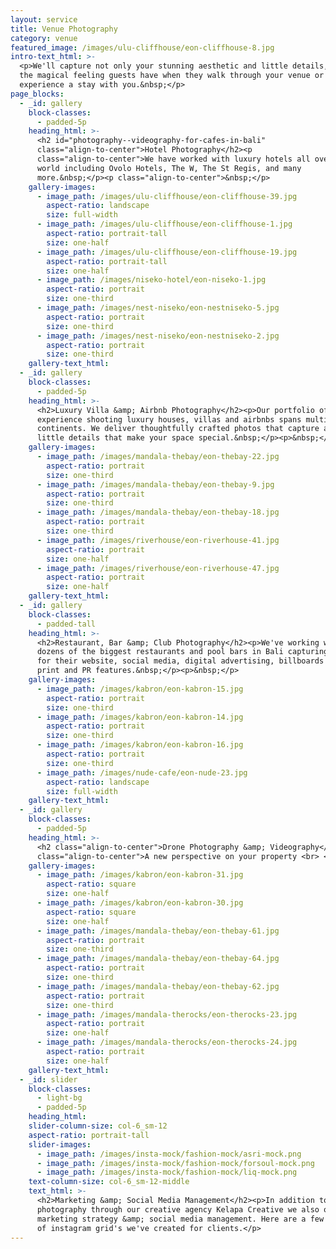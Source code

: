 ```yaml
---
layout: service
title: Venue Photography
category: venue
featured_image: /images/ulu-cliffhouse/eon-cliffhouse-8.jpg
intro-text_html: >-
  <p>We'll capture not only your stunning aesthetic and little details, but also
  the magical feeling guests have when they walk through your venue or
  experience a stay with you.&nbsp;</p>
page_blocks:
  - _id: gallery
    block-classes:
      - padded-5p
    heading_html: >-
      <h2 id="photography--videography-for-cafes-in-bali"
      class="align-to-center">Hotel Photography</h2><p
      class="align-to-center">We have worked with luxury hotels all over the
      world including Ovolo Hotels, The W, The St Regis, and many
      more.&nbsp;</p><p class="align-to-center">&nbsp;</p>
    gallery-images:
      - image_path: /images/ulu-cliffhouse/eon-cliffhouse-39.jpg
        aspect-ratio: landscape
        size: full-width
      - image_path: /images/ulu-cliffhouse/eon-cliffhouse-1.jpg
        aspect-ratio: portrait-tall
        size: one-half
      - image_path: /images/ulu-cliffhouse/eon-cliffhouse-19.jpg
        aspect-ratio: portrait-tall
        size: one-half
      - image_path: /images/niseko-hotel/eon-niseko-1.jpg
        aspect-ratio: portrait
        size: one-third
      - image_path: /images/nest-niseko/eon-nestniseko-5.jpg
        aspect-ratio: portrait
        size: one-third
      - image_path: /images/nest-niseko/eon-nestniseko-2.jpg
        aspect-ratio: portrait
        size: one-third
    gallery-text_html:
  - _id: gallery
    block-classes:
      - padded-5p
    heading_html: >-
      <h2>Luxury Villa &amp; Airbnb Photography</h2><p>Our portfolio of
      experience shooting luxury houses, villas and airbnbs spans multiple
      continents. We deliver thoughtfully crafted photos that capture all the
      little details that make your space special.&nbsp;</p><p>&nbsp;</p>
    gallery-images:
      - image_path: /images/mandala-thebay/eon-thebay-22.jpg
        aspect-ratio: portrait
        size: one-third
      - image_path: /images/mandala-thebay/eon-thebay-9.jpg
        aspect-ratio: portrait
        size: one-third
      - image_path: /images/mandala-thebay/eon-thebay-18.jpg
        aspect-ratio: portrait
        size: one-third
      - image_path: /images/riverhouse/eon-riverhouse-41.jpg
        aspect-ratio: portrait
        size: one-half
      - image_path: /images/riverhouse/eon-riverhouse-47.jpg
        aspect-ratio: portrait
        size: one-half
    gallery-text_html:
  - _id: gallery
    block-classes:
      - padded-tall
    heading_html: >-
      <h2>Restaurant, Bar &amp; Club Photography</h2><p>We've working with
      dozens of the biggest restaurants and pool bars in Bali capturing photos
      for their website, social media, digital advertising, billboards &amp;
      print and PR features.&nbsp;</p><p>&nbsp;</p>
    gallery-images:
      - image_path: /images/kabron/eon-kabron-15.jpg
        aspect-ratio: portrait
        size: one-third
      - image_path: /images/kabron/eon-kabron-14.jpg
        aspect-ratio: portrait
        size: one-third
      - image_path: /images/kabron/eon-kabron-16.jpg
        aspect-ratio: portrait
        size: one-third
      - image_path: /images/nude-cafe/eon-nude-23.jpg
        aspect-ratio: landscape
        size: full-width
    gallery-text_html:
  - _id: gallery
    block-classes:
      - padded-5p
    heading_html: >-
      <h2 class="align-to-center">Drone Photography &amp; Videography</h2><p
      class="align-to-center">A new perspective on your property <br> </p>
    gallery-images:
      - image_path: /images/kabron/eon-kabron-31.jpg
        aspect-ratio: square
        size: one-half
      - image_path: /images/kabron/eon-kabron-30.jpg
        aspect-ratio: square
        size: one-half
      - image_path: /images/mandala-thebay/eon-thebay-61.jpg
        aspect-ratio: portrait
        size: one-third
      - image_path: /images/mandala-thebay/eon-thebay-64.jpg
        aspect-ratio: portrait
        size: one-third
      - image_path: /images/mandala-thebay/eon-thebay-62.jpg
        aspect-ratio: portrait
        size: one-third
      - image_path: /images/mandala-therocks/eon-therocks-23.jpg
        aspect-ratio: portrait
        size: one-half
      - image_path: /images/mandala-therocks/eon-therocks-24.jpg
        aspect-ratio: portrait
        size: one-half
    gallery-text_html:
  - _id: slider
    block-classes:
      - light-bg
      - padded-5p
    heading_html:
    slider-column-size: col-6_sm-12
    aspect-ratio: portrait-tall
    slider-images:
      - image_path: /images/insta-mock/fashion-mock/asri-mock.png
      - image_path: /images/insta-mock/fashion-mock/forsoul-mock.png
      - image_path: /images/insta-mock/fashion-mock/liq-mock.png
    text-column-size: col-6_sm-12-middle
    text_html: >-
      <h2>Marketing &amp; Social Media Management</h2><p>In addition to
      photography through our creative agency Kelapa Creative we also offer
      marketing strategy &amp; social media management. Here are a few examples
      of instagram grid's we've created for clients.</p>
---
```

